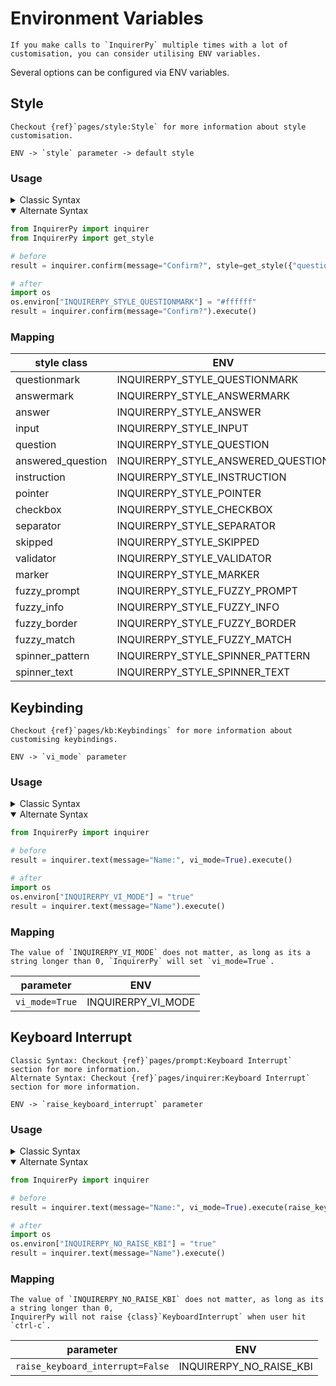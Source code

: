 # Environment Variables

```{tip}
If you make calls to `InquirerPy` multiple times with a lot of customisation, you can consider utilising ENV variables.
```

Several options can be configured via ENV variables.

## Style

```{note}
Checkout {ref}`pages/style:Style` for more information about style customisation.
```

```{admonition} Priority
ENV -> `style` parameter -> default style
```

### Usage

<details>
  <summary>Classic Syntax</summary>

```python
from InquirerPy import prompt
from InquirerPy import get_style

# before
result = prompt(questions=[{"type": "confirm", "message": "Confirm?"}], style={"questionmark": "#ffffff"})

# after
import os
os.environ["INQUIRERPY_STYLE_QUESTIONMARK"] = "#ffffff"
result = prompt(questions=[{"type": "confirm", "message": "Confirm?"}])
```

</details>

<details open>
  <summary>Alternate Syntax</summary>

```python
from InquirerPy import inquirer
from InquirerPy import get_style

# before
result = inquirer.confirm(message="Confirm?", style=get_style({"questionmark": "#ffffff"})).execute()

# after
import os
os.environ["INQUIRERPY_STYLE_QUESTIONMARK"] = "#ffffff"
result = inquirer.confirm(message="Confirm?").execute()
```

</details>

### Mapping

| style class       | ENV                                |
| ----------------- | ---------------------------------- |
| questionmark      | INQUIRERPY_STYLE_QUESTIONMARK      |
| answermark        | INQUIRERPY_STYLE_ANSWERMARK        |
| answer            | INQUIRERPY_STYLE_ANSWER            |
| input             | INQUIRERPY_STYLE_INPUT             |
| question          | INQUIRERPY_STYLE_QUESTION          |
| answered_question | INQUIRERPY_STYLE_ANSWERED_QUESTION |
| instruction       | INQUIRERPY_STYLE_INSTRUCTION       |
| pointer           | INQUIRERPY_STYLE_POINTER           |
| checkbox          | INQUIRERPY_STYLE_CHECKBOX          |
| separator         | INQUIRERPY_STYLE_SEPARATOR         |
| skipped           | INQUIRERPY_STYLE_SKIPPED           |
| validator         | INQUIRERPY_STYLE_VALIDATOR         |
| marker            | INQUIRERPY_STYLE_MARKER            |
| fuzzy_prompt      | INQUIRERPY_STYLE_FUZZY_PROMPT      |
| fuzzy_info        | INQUIRERPY_STYLE_FUZZY_INFO        |
| fuzzy_border      | INQUIRERPY_STYLE_FUZZY_BORDER      |
| fuzzy_match       | INQUIRERPY_STYLE_FUZZY_MATCH       |
| spinner_pattern   | INQUIRERPY_STYLE_SPINNER_PATTERN   |
| spinner_text      | INQUIRERPY_STYLE_SPINNER_TEXT      |

## Keybinding

```{note}
Checkout {ref}`pages/kb:Keybindings` for more information about customising keybindings.
```

```{admonition} Priority
ENV -> `vi_mode` parameter
```

### Usage

<details>
  <summary>Classic Syntax</summary>

```python
from InquirerPy import prompt

# before
result = prompt(questions=[{"type": "input", "message": "Name:"}], vi_mode=True)

# after
import os
os.environ["INQUIRERPY_VI_MODE"] = "true"
result = prompt(questions=[{"type": "input", "message": "Name:"}])
```

</details>

<details open>
  <summary>Alternate Syntax</summary>

```python
from InquirerPy import inquirer

# before
result = inquirer.text(message="Name:", vi_mode=True).execute()

# after
import os
os.environ["INQUIRERPY_VI_MODE"] = "true"
result = inquirer.text(message="Name").execute()
```

</details>

### Mapping

```{note}
The value of `INQUIRERPY_VI_MODE` does not matter, as long as its a string longer than 0, `InquirerPy` will set `vi_mode=True`.
```

| parameter      | ENV                |
| -------------- | ------------------ |
| `vi_mode=True` | INQUIRERPY_VI_MODE |

## Keyboard Interrupt

```{note}
Classic Syntax: Checkout {ref}`pages/prompt:Keyboard Interrupt` section for more information.
Alternate Syntax: Checkout {ref}`pages/inquirer:Keyboard Interrupt` section for more information.
```

```{admonition} Priority
ENV -> `raise_keyboard_interrupt` parameter
```

### Usage

<details>
  <summary>Classic Syntax</summary>

```python
from InquirerPy import prompt

# before
result = prompt(questions=[{"type": "secret", "message": "Password:"}], raise_keyboard_interrupt=False)

# after
import os
os.environ["INQUIRERPY_NO_RAISE_KBI"] = "true"
result = prompt(questions=[{"type": "secret", "message": "Password:"}])
```

</details>

<details open>
  <summary>Alternate Syntax</summary>

```python
from InquirerPy import inquirer

# before
result = inquirer.text(message="Name:", vi_mode=True).execute(raise_keyboard_interrupt=False)

# after
import os
os.environ["INQUIRERPY_NO_RAISE_KBI"] = "true"
result = inquirer.text(message="Name").execute()
```

</details>

### Mapping

```{note}
The value of `INQUIRERPY_NO_RAISE_KBI` does not matter, as long as its a string longer than 0,
InquirerPy will not raise {class}`KeyboardInterrupt` when user hit `ctrl-c`.
```

| parameter                        | ENV                     |
| -------------------------------- | ----------------------- |
| `raise_keyboard_interrupt=False` | INQUIRERPY_NO_RAISE_KBI |
